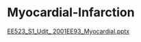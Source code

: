 # Myocardial-Infarction

[EE523_S1_Udit_ 2001EE93_Myocardial.pptx](https://github.com/sethiudit/Myocardial-Infarction/files/12861076/EE523_S1_Udit_.2001EE93_Myocardial.pptx)
